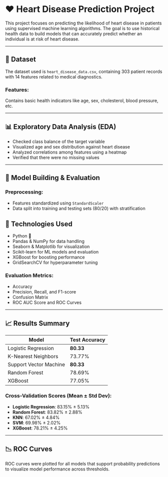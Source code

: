# ❤️ Heart Disease Prediction Project

This project focuses on predicting the likelihood of heart disease in patients using supervised machine learning algorithms. The goal is to use historical health data to build models that can accurately predict whether an individual is at risk of heart disease.

---

## 📁 Dataset

The dataset used is `heart_disease_data.csv`, containing 303 patient records with 14 features related to medical diagnostics.

### Features:
Contains basic health indicators like age, sex, cholesterol, blood pressure, etc.

---

## 📊 Exploratory Data Analysis (EDA)

- Checked class balance of the target variable
- Visualized age and sex distribution against heart disease
- Analyzed correlations among features using a heatmap
- Verified that there were no missing values

---

## 🧪 Model Building & Evaluation

### Preprocessing:
- Features standardized using `StandardScaler`
- Data split into training and testing sets (80/20) with stratification

## 🔧 Technologies Used

- Python 🐍
- Pandas & NumPy for data handling
- Seaborn & Matplotlib for visualization
- Scikit-learn for ML models and evaluation
- XGBoost for boosting performance
- GridSearchCV for hyperparameter tuning

### Evaluation Metrics:
- Accuracy
- Precision, Recall, and F1-score
- Confusion Matrix
- ROC AUC Score and ROC Curves

---

## 📈 Results Summary

| Model                  | Test Accuracy |
|------------------------|---------------|
| Logistic Regression    | **80.33**     |
| K-Nearest Neighbors    | 73.77%        |
| Support Vector Machine | **80.33**        |
| Random Forest          | 78.69%        |
| XGBoost                | 77.05%        |

### Cross-Validation Scores (Mean ± Std Dev):

- **Logistic Regression**: 83.15% ± 5.13%
- **Random Forest**: 83.82% ± 2.88%
- **KNN**: 67.02% ± 4.84%
- **SVM**: 69.98% ± 2.02%
- **XGBoost**: 78.21% ± 4.25%

---

## 📉 ROC Curves

ROC curves were plotted for all models that support probability predictions to visualize model performance across thresholds.

